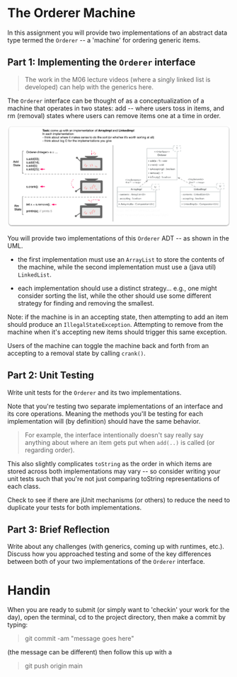 # The Orderer Machine

In this assignment you will provide two implementations of an abstract data type termed the `Orderer` --
a 'machine' for ordering generic items. 

## Part 1: Implementing the `Orderer` interface

> The work in the M06 lecture videos (where a singly linked list is developed) can help 
with the generics here. 

The `Orderer` interface can be thought of as a conceptualization of a 
machine that operates in two states: add -- where users toss in items, and rm (removal) 
states where users can remove items one at a time in order.

<img src="img/orderer-machine.png" alt="mchine" width="585"/>

You will provide two implementations of this `Orderer` ADT -- as shown in the UML. 
* the first implementation must use an `ArrayList` to store the contents 
of the machine, while the second implementation must use a (java util) `LinkedList`.

* each implementation should use a distinct strategy... e.g., one might consider sorting the list,
while the other should use some different strategy for finding and removing the smallest.

Note: if the machine is in an accepting state, then attempting to add an item should 
produce an `IllegalStateException`. Attempting to remove from the machine 
when it's accepting new items should trigger this same exception. 

Users of the machine can toggle the machine back and forth from an accepting to 
a removal state by calling `crank()`.

## Part 2: Unit Testing

Write unit tests for the `Orderer` and its two implementations. 

Note that you're testing two separate implementations of an interface and its core operations. Meaning 
the methods you'll be testing for each implementation will (by definition) should have the same behavior. 

> For example, the interface intentionally doesn't say really say anything about 
> where an item gets put when `add(..)` is called (or regarding order).

This also slightly complicates `toString` as the order in which items are stored across both implementations 
may vary -- so consider writing your unit tests such that you're not just comparing toString representations 
of each class.

Check to see if there are jUnit mechanisms (or others) to reduce the need to duplicate your tests for both 
implementations. 

## Part 3: Brief Reflection

Write about any challenges (with generics, coming up with runtimes, etc.). Discuss how you 
approached testing and some of the key differences between both of your two implementations 
of the `Orderer` interface. 

# Handin

When you are ready to submit (or simply want to 'checkin' your work for the day), open the terminal,
cd to the project directory, then make a commit by typing:

> git commit -am "message goes here"

(the message can be different) then follow this up with a

> git push origin main